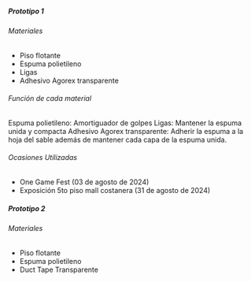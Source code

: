 ##### Prototipo 1
###### Materiales

- Piso flotante
- Espuma polietileno
- Ligas
- Adhesivo Agorex transparente

###### Función de cada material
Espuma polietileno: Amortiguador de golpes
Ligas: Mantener la espuma unida y compacta
Adhesivo Agorex transparente:  Adherir la espuma a la hoja del sable además de mantener cada capa de la espuma unida.

###### Ocasiones Utilizadas
- One Game Fest (03 de agosto de 2024)
- Exposición 5to piso mall costanera (31 de agosto de 2024)
##### Prototipo 2
###### Materiales

- Piso flotante
- Espuma polietileno
- Duct Tape Transparente 